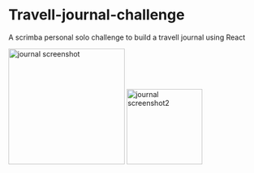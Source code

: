 # Travell-journal-challenge
A scrimba personal solo challenge to build a travell journal using React 


<img width="229" alt="journal screenshot" src="https://user-images.githubusercontent.com/60152814/174054486-e56e35b5-530b-42cf-a9ba-8c2146236491.png">

<img width="149" alt="journal screenshot2" src="https://user-images.githubusercontent.com/60152814/174054470-06c9713b-b37c-437b-8610-874cab1b7228.png">
